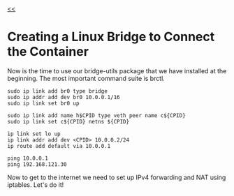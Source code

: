 [<<](../README.md)

# Creating a Linux Bridge to Connect the Container

Now is the time to use our bridge-utils package that we have installed at the beginning. The most important command suite is brctl.

```
sudo ip link add br0 type bridge
sudo ip addr add dev br0 10.0.0.1/16
sudo ip link set br0 up
```

```
sudo ip link add name h$CPID type veth peer name c${CPID}
sudo ip link set c${CPID} netns ${CPID}
```

```
ip link set lo up
ip link addr add dev <CPID> 10.0.0.2/24
ip route add default via 10.0.0.1
```

```
ping 10.0.0.1
ping 192.168.121.30
```

Now to get to the internet we need to set up IPv4 forwarding and NAT using iptables. Let's do it!

